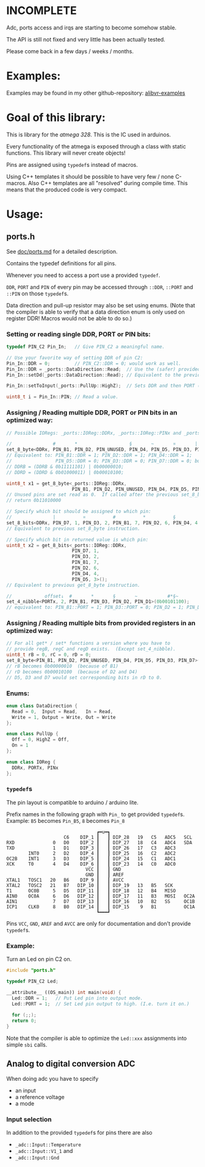 INCOMPLETE
==========

Adc, ports access and irqs are starting to become somehow stable.

The API is still not fixed and very little has been actually tested.

Please come back in a few days / weeks / months.


Examples:
=========

Examples may be found in my other github-repository:
[alibvr-examples](https://www.github.com/close2/alibvr-examples)


Goal of this library:
=====================

This is library for the *atmega 328*.  This is the IC used in arduinos.

Every functionality of the atmega is exposed through a class with static
functions.  This library will never create objects!

Pins are assigned using `typedef`s instead of macros.

Using C++ templates it should be possible to have very few / none C-macros.
Also C++ templates are all "resolved" during compile time.  This means that
the produced code is very compact.


Usage:
======

## ports.h

See [doc/ports.md](ports) for a detailed description.

Contains the typedef definitions for all pins.

Whenever you need to access a port use a provided `typedef`.

`DDR`, `PORT` and `PIN` of every pin may be accessed through `::DDR`,
`::PORT` and `::PIN` on those `typedef`s.

Data direction and pull-up resistor may also be set using enums.  (Note that
the compiler is able to verify that a data direction enum is only used on
register DDR!  Macros would not be able to do so.)

### Setting or reading single DDR, PORT or PIN bits:

```C++
typedef PIN_C2 Pin_In;   // Give PIN_C2 a meaningful name.

// Use your favorite way of setting DDR of pin C2:
Pin_In::DDR = 0;         // PIN_C2::DDR = 0; would work as well.
Pin_In::DDR = _ports::DataDirection::Read;  // Use the (safer) provided enum.
Pin_In::setDd(_ports::DataDirection::Read); // Equivalent to the previous line.

Pin_In::setToInput(_ports::PullUp::HighZ);  // Sets DDR and then PORT (pullup).

uint8_t i = Pin_In::PIN; // Read a value.
```

### Assigning / Reading multiple DDR, PORT or PIN bits in an optimized way:

```C++
// Possible IORegs: _ports::IOReg::DDRx, _ports::IOReg::PINx and _ports::IOReg::PORTx

//               #       *                   §       ~       ¤       |         #* §~¤|
set_8_byte<DDRx, PIN_B1, PIN_D2, PIN_UNUSED, PIN_D4, PIN_D5, PIN_D3, PIN_D7>(0b11110000);
// Equivalent to: PIN_B1::DDR = 1; PIN_D2::DDR = 1; PIN_D4::DDR = 1;
//                PIN_D5::DDR = 0; PIN_D3::DDR = 0; PIN_D7::DDR = 0; but efficiently:
// DDRB = (DDRB & 0b11111101) | 0b00000010;
// DDRD = (DDRD & 0b01000011) | 0b00010100;

uint8_t x1 = get_8_byte<_ports::IOReg::DDRx,
                        PIN_B1, PIN_D2, PIN_UNUSED, PIN_D4, PIN_D5, PIN_D3, PIN_D7>();
// Unused pins are set read as 0.  If called after the previous set_8_byte would
// return 0b11010000

// Specify which bit should be assigned to which pin:
//               |          ¤          #          *          §          ~            #* §~¤|
set_8_bits<DDRx, PIN_D7, 1, PIN_D3, 2, PIN_B1, 7, PIN_D2, 6, PIN_D4, 4, PIN_D5, 3>(0b11110000);
// Equivalent to previous set_8_byte instruction.

// Specify which bit in returned value is which pin:
uint8_t x2 = get_8_bits<_ports::IOReg::DDRx,
                        PIN_D7, 1,
                        PIN_D3, 2,
                        PIN_B1, 7,
                        PIN_D2, 6,
                        PIN_D4, 4,
                        PIN_D5, 3>();
// Equivalent to previous get_8_byte instruction.

//            offset↓  #       *       §       ~           #*§~
set_4_nibble<PORTx, 2, PIN_B1, PIN_D3, PIN_D2, PIN_D1>(0b00101100);
// equivalent to: PIN_B1::PORT = 1; PIN_D3::PORT = 0; PIN_D2 = 1; PIN_D1 = 1;
```

### Assigning / Reading multiple bits from provided registers in an optimized way:

```C++
// For all get* / set* functions a version where you have to
// provide regB, regC and regD exists.  (Except set_4_nibble).
uint8_t rB = 0, rC = 0, rD = 0;
set_8_byte<PIN_B1, PIN_D2, PIN_UNUSED, PIN_D4, PIN_D5, PIN_D3, PIN_D7>(rB, rC, rD, 0b11110000);
// rB becomes 0b00000010  (because of B1)
// rD becomes 0b00010100  (because of D2 and D4)
// D5, D3 and D7 would set corresponding bits in rD to 0.
```

### Enums:

```C++
enum class DataDirection {
  Read = 0,  Input = Read,   In = Read,
  Write = 1, Output = Write, Out = Write
};
```

```C++
enum class PullUp {
  Off = 0, HighZ = Off,
  On = 1
};
```

```C++
enum class IOReg {
  DDRx, PORTx, PINx
};
```


### `typedef`s

The pin layout is compatible to arduino / arduino lite.

Prefix names in the following graph with `Pin_` to get
provided `typedef`s.  Example: `B5` becomes `Pin_B5`, `8` becomes `Pin_8`

```
                                 ┏━u━┓
                     C6    DIP_1 ┃   ┃ DIP_28   19   C5   ADC5   SCL
RXD              0   D0    DIP_2 ┃   ┃ DIP_27   18   C4   ADC4   SDA
TXD              1   D1    DIP_3 ┃   ┃ DIP_26   17   C3   ADC3
        INT0     2   D2    DIP_4 ┃   ┃ DIP_25   16   C2   ADC2
OC2B    INT1     3   D3    DIP_5 ┃   ┃ DIP_24   15   C1   ADC1
XCK     T0       4   D4    DIP_6 ┃   ┃ DIP_23   14   C0   ADC0
                             VCC ┃   ┃ GND
                             GND ┃   ┃ AREF
XTAL1   TOSC1   20   B6    DIP_9 ┃   ┃ AVCC
XTAL2   TOSC2   21   B7   DIP_10 ┃   ┃ DIP_19   13   B5   SCK
T1      OC0B     5   D5   DIP_11 ┃   ┃ DIP_18   12   B4   MISO
AIN0    OC0A     6   D6   DIP_12 ┃   ┃ DIP_17   11   B3   MOSI   OC2A
AIN1             7   D7   DIP_13 ┃   ┃ DIP_16   10   B2   SS     OC1B
ICP1    CLK0     8   B0   DIP_14 ┃   ┃ DIP_15    9   B1          OC1A
                                 ┗━━━┛
```
Pins `VCC`, `GND`, `AREF` and `AVCC` are only for documentation
and don't provide `typedef`s.

### Example:

Turn an Led on pin C2 on.

```C++
#include "ports.h"

typedef PIN_C2 Led;

__attribute__ ((OS_main)) int main(void) {
  Led::DDR = 1;   // Put Led pin into output mode.
  Led::PORT = 1;  // Set Led pin output to high. (I.e. turn it on.)
  
  for (;;);
  return 0;
}
```

Note that the compiler is able to optimize the `Led::xxx` assignments
into simple `sbi` calls.


## Analog to digital conversion  ADC

When doing adc you have to specify
* an input
* a reference voltage
* a mode


### Input selection

In addition to the provided `typedef`s for pins there are also
* `_adc::Input::Temperature`
* `_adc::Input::V1_1` and
* `_adc::Input::Gnd`

